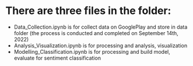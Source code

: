 # There are three files in the folder:
 * Data_Collection.ipynb is for collect data on GooglePlay and store in data folder (the process is conducted and completed on September 14th, 2022)
 * Analysis_Visualization.ipynb is for processing and analysis, visualization
 * Modelling_Classification.ipynb is for processing and build model, evaluate for sentiment classification
